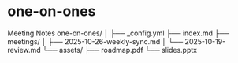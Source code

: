 # one-on-ones
Meeting Notes
one-on-ones/
│
├── _config.yml
├── index.md
├── meetings/
│   ├── 2025-10-26-weekly-sync.md
│   └── 2025-10-19-review.md
└── assets/
    ├── roadmap.pdf
    └── slides.pptx
